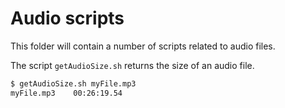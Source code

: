 # Audio scripts

This folder will contain a number of scripts related to audio files.

The script `getAudioSize.sh` returns the size of an audio file.

```bash
$ getAudioSize.sh myFile.mp3
myFile.mp3	  00:26:19.54
```




